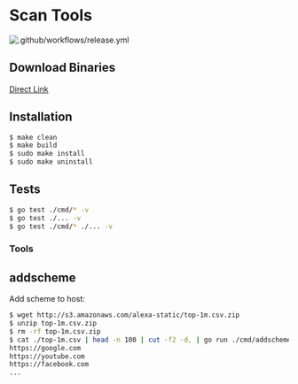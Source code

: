 # Scan Tools

![.github/workflows/release.yml](https://github.com/tz4678/scan-tools/workflows/.github/workflows/release.yml/badge.svg)

## Download Binaries

[Direct Link](https://github.com/tz4678/scan-tools/releases/latest/scan-tools.zip)

## Installation

```zsh
$ make clean
$ make build
$ sudo make install
$ sudo make uninstall
```

## Tests

```zsh
$ go test ./cmd/* -v
$ go test ./... -v
$ go test ./cmd/* ./... -v
```

### Tools

## addscheme

Add scheme to host:

```zsh
$ wget http://s3.amazonaws.com/alexa-static/top-1m.csv.zip
$ unzip top-1m.csv.zip
$ rm -rf top-1m.csv.zip
$ cat ./top-1m.csv | head -n 100 | cut -f2 -d, | go run ./cmd/addscheme
https://google.com
https://youtube.com
https://facebook.com
...
```
